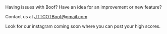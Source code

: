 Having issues with Boof? Have an idea for an improvement or new feature?

Contact us at JTTCOTBoof@gmail.com

Look for our instagram coming soon where you can post your high scores.

